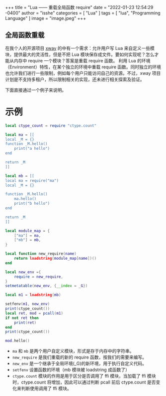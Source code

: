 +++
title = "Lua —— 重载全局函数 require"
date = "2022-01-23 12:54:29 -0400"
author = "isshe"
categories = [ "Lua" ]
tags = [ "lua", "Programming Language" ]
image = "image.jpeg"
+++


全局函数重载
---

在我个人的开源项目 [xway](https://github.com/x-few/xway) 的中有一个需求：允许用户写 Lua 来自定义一些模块，提供最大的灵活性，但是不把 Lua 模块保存成文件。要如何实现呢？怎么才能从内存中 require 一个模块？答案是重载 require 函数。
利用 Lua 的环境（Environment）特性，在某个独立的环境中重载 require 函数。同时独立的环境也允许我们进行一些限制，例如每个用户只能访问自己的资源。不过，xway 项目计划是不支持多租户，所以限制相关的实现，还未进行相关探索及验证。

下面直接通过一个例子来说明。

# 示例

```lua
local ctype_count = require "ctype.count"

local ma = [[
local _M = {}
function _M.hello()
    print("a hello")
end

return _M
]]

local mb = [[
local ma = require("ma")
local _M = {}

function _M.hello()
    ma.hello()
    print("b hello")
end

return _M
]]

local module_map = {
    ["ma"] = ma,
    ["mb"] = mb,
}

local function new_require(name)
    return loadstring(module_map[name])()
end

local new_env ={
    require = new_require,
}
setmetatable(new_env, {__index = _G})

local m1 = loadstring(mb)

setfenv(m1, new_env)
print(ctype_count())
local ret, mod = pcall(m1)
if not ret then
    print(ret)
end
print(ctype_count())

mod.hello()
```

* `ma` 和 `mb` 是两个用户自定义模块，形式是存于内存中的字符串。
* `new_require` 是我们重载的新的 require 函数，按我们的需要来编写。
* `new_env` 是一个继承于全局环境(_G)的新环境，用于执行自定义代码。
* `setfenv` 设置函数的环境（mb 模块被 loadstring 成函数了）
* `ctype.count` 模块的作用是用于区分是否调用了 ffi 模块，当加载了 ffi 模块时，ctype.count 将增加，因此可以通过判断 pcall 前后 ctype.count 是否变化来判断使用调用了 ffi 模块。

